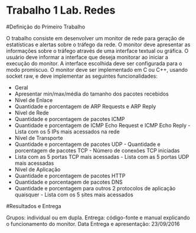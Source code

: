 # Trabalho 1 Lab. Redes

#Definição do Primeiro Trabalho
 
O trabalho consiste em desenvolver um monitor de rede para geração de estatísticas e alertas sobre o tráfego da rede. O monitor deve apresentar as informações sobre o tráfego através de uma interface textual ou gráfica. O usuário deve informar a interface que deseja monitorar ao iniciar a execução do monitor. A interface escolhida deve ser configurada para o modo promíscuo. O monitor deve ser implementado em C ou C++, usando socket
raw, e deve implementar as seguintes funcionalidades:

- Geral
- Apresentar min/max/média do tamanho dos pacotes recebidos
- Nível de Enlace
- Quantidade e porcentagem de ARP Requests e ARP Reply
- Nível de Rede
- Quantidade e porcentagem de pacotes ICMP
- Quantidade e porcentagem de ICMP Echo Request e ICMP Echo Reply - Lista com os 5 IPs mais acessados na rede
- Nível de Transporte
- Quantidade e porcentagem de pacotes UDP - Quantidade e porcentagem de pacotes TCP - Número de conexões TCP iniciadas
- Lista com as 5 portas TCP mais acessadas - Lista com as 5 portas UDP mais acessadas
- Nível de Aplicação
- Quantidade e porcentagem de pacotes HTTP
- Quantidade e porcentagem de pacotes DNS
- Quantidade e porcentagem para outros 2 protocolos de aplicação quaisquer - Lista com os 5 sites mais acessados

#Resultados e Entrega

Grupos: individual ou em dupla.
Entrega: código-fonte e manual explicando o funcionamento do monitor. Data Entrega e apresentação: 23/09/2016
